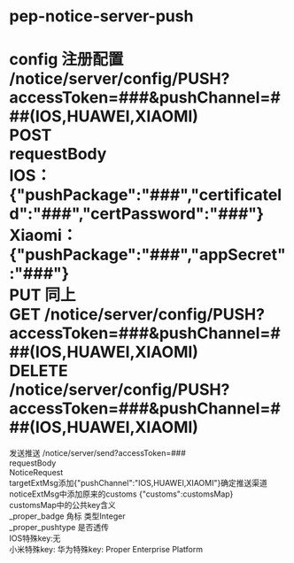 pep-notice-server-push
======================

config
注册配置
/notice/server/config/PUSH?accessToken=###&pushChannel=###(IOS,HUAWEI,XIAOMI)    
POST  
requestBody  
IOS： {"pushPackage":"###","certificateId":"###","certPassword":"*###*"}  
Xiaomi： {"pushPackage":"###","appSecret":"###"}  
PUT  同上  
GET  /notice/server/config/PUSH?accessToken=###&pushChannel=###(IOS,HUAWEI,XIAOMI)  
DELETE  /notice/server/config/PUSH?accessToken=###&pushChannel=###(IOS,HUAWEI,XIAOMI)  
==================================================================================================  

发送推送
/notice/server/send?accessToken=###  
requestBody  
NoticeRequest  
targetExtMsg添加{"pushChannel":"IOS,HUAWEI,XIAOMI"}确定推送渠道  
noticeExtMsg中添加原来的customs {"customs":customsMap}  
customsMap中的公共key含义  
_proper_badge 角标 类型Integer  
_proper_pushtype 是否透传  
IOS特殊key:无      
小米特殊key: 
华为特殊key:
Proper Enterprise Platform
